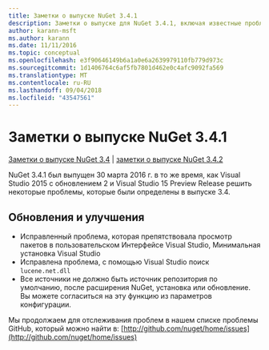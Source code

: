 ```yaml
---
title: Заметки о выпуске NuGet 3.4.1
description: Заметки о выпуске для NuGet 3.4.1, включая известные проблемы, исправления ошибок, добавленные функции и запросы на изменение структуры.
author: karann-msft
ms.author: karann
ms.date: 11/11/2016
ms.topic: conceptual
ms.openlocfilehash: e3f90646149b6a1a0e6a2639979110fb779d973c
ms.sourcegitcommit: 1d1406764c6af5fb7801d462e0c4afc9092fa569
ms.translationtype: MT
ms.contentlocale: ru-RU
ms.lasthandoff: 09/04/2018
ms.locfileid: "43547561"
---
```

# <a name="nuget-341-release-notes"></a>Заметки о выпуске NuGet 3.4.1

[Заметки о выпуске NuGet 3.4](../release-notes/nuget-3.4.md) | [заметки о выпуске NuGet 3.4.2](../release-notes/nuget-3.4.2.md)

NuGet 3.4.1 был выпущен 30 марта 2016 г. в то же время, как Visual Studio 2015 с обновлением 2 и Visual Studio 15 Preview Release решить некоторые проблемы, которые были определены в выпуске 3.4.

## <a name="updates-and-improvements"></a>Обновления и улучшения

* Исправленный проблема, которая препятствовала просмотр пакетов в пользовательском Интерфейсе Visual Studio, Минимальная установка Visual Studio
* Исправлена проблема, с помощью Visual Studio поиск `lucene.net.dll`
* Все источники не должно быть источник репозитория по умолчанию, после расширения NuGet, установка или обновление.  Вы можете согласиться на эту функцию из параметров конфигурации.

Мы продолжаем для отслеживания проблем в нашем списке проблемы GitHub, который можно найти в: [http://github.com/nuget/home/issues](http://github.com/nuget/home/issues)